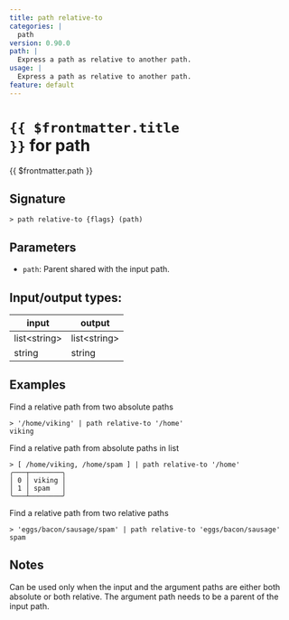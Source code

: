 ```yaml
---
title: path relative-to
categories: |
  path
version: 0.90.0
path: |
  Express a path as relative to another path.
usage: |
  Express a path as relative to another path.
feature: default
---
```


<!-- This file is automatically generated. Please edit the command in https://github.com/nushell/nushell instead. -->

# <code>{{ $frontmatter.title }}</code> for path

<div class='command-title'>{{ $frontmatter.path }}</div>

## Signature

`> path relative-to {flags} (path)`

## Parameters

- `path`: Parent shared with the input path.

## Input/output types:

| input          | output         |
| -------------- | -------------- |
| list\<string\> | list\<string\> |
| string         | string         |

## Examples

Find a relative path from two absolute paths

```nu
> '/home/viking' | path relative-to '/home'
viking
```

Find a relative path from absolute paths in list

```nu
> [ /home/viking, /home/spam ] | path relative-to '/home'
╭───┬────────╮
│ 0 │ viking │
│ 1 │ spam   │
╰───┴────────╯

```

Find a relative path from two relative paths

```nu
> 'eggs/bacon/sausage/spam' | path relative-to 'eggs/bacon/sausage'
spam
```

## Notes

Can be used only when the input and the argument paths are either both
absolute or both relative. The argument path needs to be a parent of the input
path.
